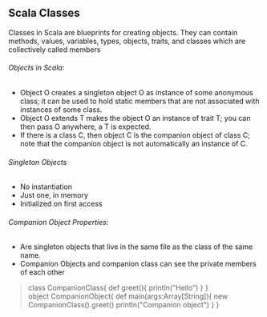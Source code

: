 ## Scala Classes

Classes in Scala are blueprints for creating objects. They can contain methods, values, variables, types, objects, traits, and classes which are collectively called members

###### Objects in Scala: 
* Object O creates a singleton object O as instance of some anonymous class; it can be used to hold static members that are not associated with instances of some class. 
* Object O extends T makes the object O an instance of trait T; you can then pass O anywhere, a T is expected. 
* If there is a class C, then object C is the companion object of class C; note that the companion object is not automatically an instance of C. 

###### Singleton Objects 
* No instantiation 
* Just one, in memory  
* Initialized on first access  
 
###### Companion Object Properties: 
* Are singleton objects that live in the same file as the class of the same name.  
* Companion Objects and companion class can see the private members of each other   
> class CompanionClass{  def greet(){  println("Hello") }  }  
> object CompanionObject{ def main(args:Array[String]){ new CompanionClass().greet() println("Companion object")  }  } 

